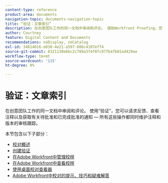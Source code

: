 ```yaml
---
content-type: reference
product-area: documents
navigation-topic: documents-navigation-topic
title: “验证：文章索引”
description: 在创意团队工作的同一文档中审阅和评论。 借助Workfront Proofing，您可以请求反馈、查看注释并获取有关待批准和已完成批准的通知 — 所有这些操作都同时维护注释和版本的审核跟踪。
author: Courtney
feature: Digital Content and Documents
recommendations: noDisplay, noCatalog
exl-id: 34814016-e030-4e21-a597-686c4107eff4
source-git-commit: 8321138e6bc2c789a3f4f0fc97fb4fb01ad429ae
workflow-type: tm+mt
source-wordcount: '115'
ht-degree: 0%

---
```


# 验证：文章索引

<!-- Audited: 12/2023 -->

在创意团队工作的同一文档中审阅和评论。 使用“验证”，您可以请求反馈、查看注释以及获取有关待批准和已完成批准的通知 — 所有这些操作都同时维护注释和版本的审核跟踪。

本节包含以下子部分：

* [校对概述](../../review-and-approve-work/proofing/proofing-overview/proofing-basics.md)
* [创建验证](../../review-and-approve-work/proofing/creating-proofs-within-workfront/create-proofs-in-wf.md)
* [在Adobe Workfront中管理校样](../../review-and-approve-work/proofing/managing-proofs-within-workfront/manage-proofs-in-wf.md)
* [在Adobe Workfront中查看校样](../../review-and-approve-work/proofing/reviewing-proofs-within-workfront/review-proofs-in-wf.md)
* [使用桌面校对查看器](/help/quicksilver/review-and-approve-work/proofing/use-the-desktop-proofing-viewer/use-desktop-proofing-viewer.md)
* [Adobe Workfront中校对的提示、技巧和疑难解答](../../review-and-approve-work/proofing/tips-tricks-and-troubleshooting/tips-tricks-troubleshooting-proofing.md)
